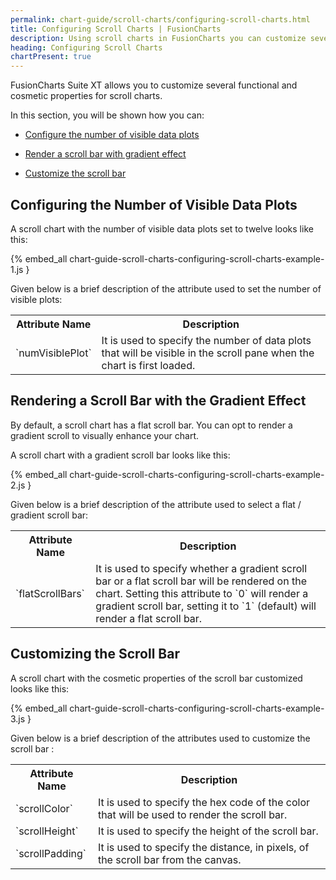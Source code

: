 ```yaml
---
permalink: chart-guide/scroll-charts/configuring-scroll-charts.html
title: Configuring Scroll Charts | FusionCharts
description: Using scroll charts in FusionCharts you can customize several functional and cosmetic properties.
heading: Configuring Scroll Charts
chartPresent: true
---
```


FusionCharts Suite XT allows you to customize several functional and cosmetic properties for scroll charts.

In this section, you will be shown how you can:

* <a href="{{ site.baseurl }}chart-guide/scroll-charts/configuring-scroll-charts.html#configuring-the-number-of-visible-data-plots">Configure the number of visible data plots</a>

* <a href="{{ site.baseurl }}chart-guide/scroll-charts/configuring-scroll-charts.html#rendering-a-scroll-bar-with-the-gradient-effect">Render a scroll bar with gradient effect</a>

* <a href="{{ site.baseurl }}chart-guide/scroll-charts/configuring-scroll-charts.html#customizing-the-scroll-bar">Customize the scroll bar</a>

## Configuring the Number of Visible Data Plots

A scroll chart with the number of visible data plots set to twelve looks like this:

{% embed_all chart-guide-scroll-charts-configuring-scroll-charts-example-1.js }

Given below is a brief description of the attribute used to set the number of visible plots:

<table>
  <tr>
    <th>Attribute Name</th>
    <th>Description</th>
  </tr>
  <tr>
    <td>`numVisiblePlot` </td>
    <td>It is used to specify the number of data plots that will be visible in the scroll pane when the chart is first loaded.</td>
  </tr>
</table>


## Rendering a Scroll Bar with the Gradient Effect

By default, a scroll chart has a flat scroll bar. You can opt to render a gradient scroll to visually enhance your chart.

A scroll chart with a gradient scroll bar looks like this:

{% embed_all chart-guide-scroll-charts-configuring-scroll-charts-example-2.js }

Given below is a brief description of the attribute used to select a flat / gradient scroll bar:

<table>
  <tr>
    <th>Attribute Name</th>
    <th>Description</th>
  </tr>
  <tr>
    <td>`flatScrollBars` </td>
    <td>It is used to specify whether a gradient scroll bar or a flat scroll bar will be rendered on the chart. Setting this attribute to `0` will render a gradient scroll bar, setting it to `1` (default) will render a flat scroll bar.</td>
  </tr>
</table>


## Customizing the Scroll Bar

A scroll chart with the cosmetic properties of the scroll bar customized looks like this:

{% embed_all chart-guide-scroll-charts-configuring-scroll-charts-example-3.js }

Given below is a brief description of the attributes used to customize the scroll bar :

<table>
  <tr>
    <th>Attribute Name</th>
    <th>Description</th>
  </tr>
  <tr>
    <td>`scrollColor`</td>
    <td>It is used to specify the hex code of the color that will be used to render the scroll bar.</td>
  </tr>
  <tr>
    <td>`scrollHeight`</td>
    <td>It is used to specify the height of the scroll bar.</td>
  </tr>
  <tr>
    <td>`scrollPadding`</td>
    <td>It is used to specify the distance, in pixels, of the scroll bar from the canvas.</td>
  </tr>
</table>